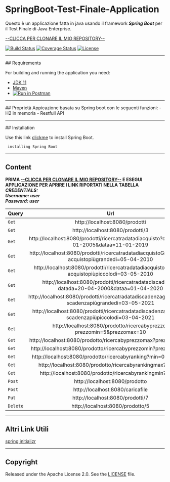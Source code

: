 # SpringBoot-Test-Finale-Application

Questo è un applicazione fatta in java usando il framework **_Spring Boot_** per il Test Finale di Java Enterprise.

[--CLICCA PER CLONARE IL MIO REPOSITORY--](https://github.com/nitinKumarAwasthi/SpringBootTestFinale)



[![Build Status](https://travis-ci.org/codecentric/springboot-sample-app.svg?branch=master)](https://travis-ci.org/codecentric/springboot-sample-app)
[![Coverage Status](https://coveralls.io/repos/github/codecentric/springboot-sample-app/badge.svg?branch=master)](https://coveralls.io/github/codecentric/springboot-sample-app?branch=master)
[![License](http://img.shields.io/:license-apache-blue.svg)](http://www.apache.org/licenses/LICENSE-2.0.html)
<hr />
## Requirements

For building and running the application you need:

- [JDK 11](http://www.oracle.com/technetwork/java/javase/downloads/jdk8-downloads-2133151.html)
- [Maven ](https://maven.apache.org)
- [![Run in Postman](https://s3.amazonaws.com/postman-static/run-button.png)](https://app.getpostman.com/run-collection/5d9ae743a661a15d64bb)

<hr />
## Proprietà
Appicazione basata su Spring boot con le seguenti funzioni:
- H2 in memoria
- Restfull API
<hr />
## Installation

Use this link [clickme](https://spring.io/tools) to install Spring Boot.
```bash
 installing Spring Boot
```
<hr />

## Content 
**PRIMA [--CLICCA PER CLONARE IL MIO REPOSITORY--](https://github.com/nitinKumarAwasthi/SpringBootTestFinale) E ESEGUI APPLICAZIONE PER APRIRE I LINK RIPORTATI NELLA TABELLA** <br />
**_CREDENTIALS: <br />
Username:  user <br />
Password:  user_** 

| Query    |                                                     Url                                                      |                Funzionamento |
|:---------|:------------------------------------------------------------------------------------------------------------:|-----------------------------:|
| `Get`    |                                        http://localhost:8080/prodotti                                        |          StampaTuttiProdotti |
| `Get`    |                                       http://localhost:8080/prodotti/3                                       |          StampaProdottiConId |
| `Get`    |          http://localhost:8080/prodotti/ricercatradatadiacquisto?datada=11-01-2005&dataa=11-01-2019          |      RiceraTraDataDiAcquisto |
| `Get`    |      http://localhost:8080/prodotti/ricercatradatadiacquistoGreaterthan?acquistopiùgrandedi=05-04-2010       |    DataDiAcquistoGreaterthan |
| `Get`    |       http://localhost:8080/prodotti/ricercatradatadiacquistolessthan?acquistopiùpiccolodi=03-05-2010        |       DataDiAcquistoLessThan |
| `Get`    |          http://localhost:8080/prodotti/ricercatradatadiscadenza?datada=20-04-2000&dataa=01-04-2020          |     RicercaTraDataDiScadenza |
| `Get`    |      http://localhost:8080/prodotti/ricercatradatadiscadenzagreaterthan?scadenzapiùgrandedi=03-05-2021       |    DataDiScadenzaGreaterThan |
| `Get`    |       http://localhost:8080/prodotti/ricercatradatadiscadenzalessthan?scadenzapiùpiccolodi=03-04-2021        |       DataDiScadenzaLessThan |
| `Get`    |                   http://localhost:8080/prodotto/ricercabyprezzo?prezzomin=5&prezzomax=10                    |             RicercaConPrezzo |
| `Get`    |                        http://localhost:8080/prodotto/ricercabyprezzomax?prezzomax=15                        |     RicercaConPrezzoLessThan |
| `Get`    |                        http://localhost:8080/prodotto/ricercabyprezzomin?prezzomin=10                        |  RicercaConPrezzoGreaterThan |
| `Get`    |                        http://localhost:8080/prodotto/ricercabyranking?min=0.0&max=5                         |            RicercaConRanking |
| `Get`    |                           http://localhost:8080/prodotto/ricercabyrankingmax?max=5                           |    RicercaConRankingLessThan |
| `Get`    |                           http://localhost:8080/prodotto/ricercabyrankingmin?min=6                           | RicercaConRankingGreaterThan |
| `Post`   |                                        http://localhost:8080/prodotto                                        |              PostNewProdotto |
| `Post`   |                                       http://localhost:8080/caricafile                                       |                   CaricaFile |
| `Put`    |                                       http://localhost:8080/prodotti/7                                       |              AggionaProdotto |
| `Delete` |                                       http://localhost:8080/prodotto/5                                       |              EliminaProdotto |
<hr />

## Altri Link Utili
[spring initializr](https://start.spring.io/)
<hr />

## Copyright

Released under the Apache License 2.0. See the [LICENSE](https://github.com/codecentric/springboot-sample-app/blob/master/LICENSE) file.
